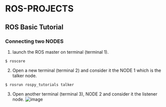 # ROS-PROJECTS
## ROS Basic Tutorial
### Connecting two NODES
1. launch the ROS master on terminal (terminal 1).
```
$ roscore
```
2. Open a new terminal (terminal 2) and consider it the NODE 1 which is the talker node.
```
$ rosrun rospy_tutorials talker
```
3. Open another terminal (terminal 3), NODE 2 and consider it the listener node.
![image](https://github.com/Harshith-banda/ROS-PROJECTS/assets/156509961/551d8c47-76dc-4df3-a8d9-57882a553e76)

